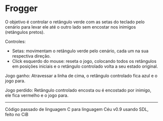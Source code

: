 # Frogger

O objetivo é controlar o retângulo verde com as setas do teclado pelo cenário para levar ele até o outro lado sem encostar
nos inimigos (retângulos pretos).

Controles:
- Setas: movimentam o retângulo verde pelo cenário, cada um na sua respectiva direção.
- Click esquerdo do mouse: reseta o jogo, colocando todos os retângulos em posições iniciais e o retângulo controlado volta a seu estado original.

Jogo ganho: Atravessar a linha de cima, o retângulo controlado fica azul e o jogo para.

Jogo perdido: Retângulo controlado encosta ou é encostado por inimigo, ele fica vermelho e o jogo para.

---------------

Código passado de linguagem C para linguagem Céu v0.9 usando SDL, feito no CiB
